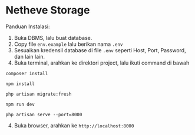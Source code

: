 # Netheve Storage

Panduan Instalasi:

1. Buka DBMS, lalu buat database.
2. Copy file ```env.example``` lalu berikan nama ```.env```
2. Sesuaikan kredensil database di file ```.env``` seperti Host, Port, Password, dan lain lain.
3. Buka terminal, arahkan ke direktori project, lalu ikuti command di bawah
```console
composer install
```

```console
npm install
```

```console
php artisan migrate:fresh
```

```console
npm run dev
```

```console
php artisan serve --port=8000
```

4. Buka browser, arahkan ke ```http://localhost:8000```
